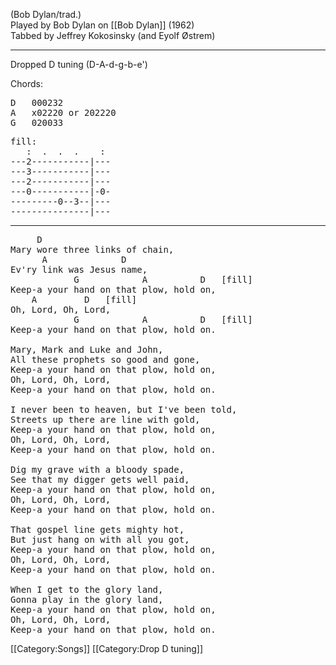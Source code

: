 (Bob Dylan/trad.)<br>
Played by Bob Dylan on [[Bob Dylan]] (1962)<br>
Tabbed by Jeffrey Kokosinsky (and Eyolf Østrem)

----
Dropped D tuning (D-A-d-g-b-e')

Chords:

<pre class="chords">
D   000232
A   x02220 or 202220
G   020033
</pre>

<pre class="tab">
fill:
   :  .  .  .    :
---2-----------|---
---3-----------|---
---2-----------|---
---0-----------|-0-
---------0--3--|---
---------------|---
</pre>

----
<pre class="verse">
     D
Mary wore three links of chain,
      A              D
Ev'ry link was Jesus name,
            G            A          D   [fill]
Keep-a your hand on that plow, hold on,
    A         D   [fill]
Oh, Lord, Oh, Lord,
            G            A          D   [fill]
Keep-a your hand on that plow, hold on.

Mary, Mark and Luke and John,
All these prophets so good and gone,
Keep-a your hand on that plow, hold on,
Oh, Lord, Oh, Lord,
Keep-a your hand on that plow, hold on.

I never been to heaven, but I've been told,
Streets up there are line with gold,
Keep-a your hand on that plow, hold on,
Oh, Lord, Oh, Lord,
Keep-a your hand on that plow, hold on.

Dig my grave with a bloody spade,
See that my digger gets well paid,
Keep-a your hand on that plow, hold on,
Oh, Lord, Oh, Lord,
Keep-a your hand on that plow, hold on.

That gospel line gets mighty hot,
But just hang on with all you got,
Keep-a your hand on that plow, hold on,
Oh, Lord, Oh, Lord,
Keep-a your hand on that plow, hold on.

When I get to the glory land,
Gonna play in the glory land,
Keep-a your hand on that plow, hold on,
Oh, Lord, Oh, Lord,
Keep-a your hand on that plow, hold on.
</pre>

[[Category:Songs]]
[[Category:Drop D tuning]]